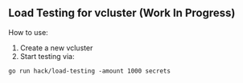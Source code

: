 ## Load Testing for vcluster (Work In Progress)

How to use:

1. Create a new vcluster
2. Start testing via:
```
go run hack/load-testing -amount 1000 secrets
```

